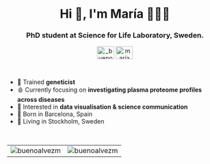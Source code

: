 
<h1 align="center">Hi 👋, I'm María 👩🏻‍💻</h1>
<h3 align="center">PhD student at Science for Life Laboratory, Sweden.</h3>
<p align="center">
<a href="https://twitter.com/_buenoalvez" target="blank"><img align="center" src="https://raw.githubusercontent.com/rahuldkjain/github-profile-readme-generator/master/src/images/icons/Social/twitter.svg" alt="_buenoalvez" height="30" width="40" /></a>
<a href="https://linkedin.com/in//maría-bueno-álvez-33395b192" target="blank"><img align="center" src="https://raw.githubusercontent.com/rahuldkjain/github-profile-readme-generator/master/src/images/icons/Social/linked-in-alt.svg" alt="maría bueno álvez" height="30" width="40" /></a>
</p>
<br>



- 🧬 Trained **geneticist**
- 🩸 Currently focusing on **investigating plasma proteome profiles across diseases**
- 🎨 Interested in **data visualisation & science communication**
- 🏡 Born in Barcelona, Spain 
- 📌 Living in Stockholm, Sweden 

<br>

<table>
  <tr>
    <td><img align="center" src="https://github-readme-stats.vercel.app/api?username=buenoalvezm&show_icons=true&locale=en" alt="buenoalvezm" /></td>
    <td><img align="center" src="https://github-readme-streak-stats.herokuapp.com/?user=buenoalvezm&" alt="buenoalvezm" /></td>
  </tr>
</table>
